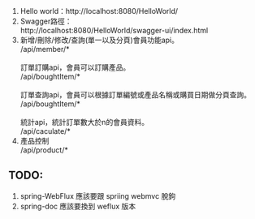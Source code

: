 
<ol>
<li>
  Hello world：http://localhost:8080/HelloWorld/
</li>
<li>
  Swagger路徑：<br/>
  http://localhost:8080/HelloWorld/swagger-ui/index.html
</li>
<li>
新增/刪除/修改/查詢(單一以及分頁)會員功能api。<br>
  /api/member/*<br>
<br>
訂單訂購api，會員可以訂購產品。<br>
  /api/boughtItem/*<br>
<br>
訂單查詢api，會員可以根據訂單編號或產品名稱或購買日期做分頁查詢。<br>
  /api/boughtItem/*<br>
<br>
統計api，統計訂單數大於n的會員資料。<br>
  /api/caculate/*<br>
</li>
<li>
  產品控制<br>
  /api/product/*<br>
</li>
</ol>
  


<h2>TODO:</h2>

<ol>
<li>
  spring-WebFlux 應該要跟 spriing webmvc 脫鉤
</li>
<li>
  spring-doc 應該要換到 weflux 版本
</li>
  
</ol>
